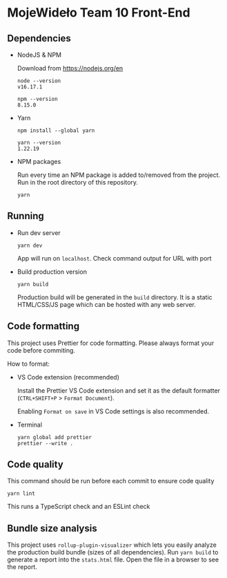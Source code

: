 # MojeWideło Team 10 Front-End

## Dependencies

- NodeJS & NPM

  Download from https://nodejs.org/en

  ```
  node --version
  v16.17.1

  npm --version
  8.15.0
  ```

- Yarn

  ```
  npm install --global yarn

  yarn --version
  1.22.19
  ```

- NPM packages

  Run every time an NPM package is added to/removed from the project. Run in the root directory of this repository.

  ```
  yarn
  ```

## Running

- Run dev server

  ```
  yarn dev
  ```

  App will run on `localhost`. Check command output for URL with port

- Build production version
  ```
  yarn build
  ```
  Production build will be generated in the `build` directory. It is a static HTML/CSS/JS page which can be hosted with any web server.

## Code formatting

This project uses Prettier for code formatting. Please always format your code before commiting.

How to format:

- VS Code extension (recommended)

  Install the Prettier VS Code extension and set it as the default formatter (`CTRL+SHIFT+P` > `Format Document`).

  Enabling `Format on save` in VS Code settings is also recommended.

- Terminal
  ```
  yarn global add prettier
  prettier --write .
  ```
## Code quality

This command should be run before each commit to ensure code quality

```
yarn lint
```

This runs a TypeScript check and an ESLint check

## Bundle size analysis

This project uses `rollup-plugin-visualizer` which lets you easily analyze the production build bundle (sizes of all dependencies). Run `yarn build` to generate a report into the `stats.html` file. Open the file in a browser to see the report.
